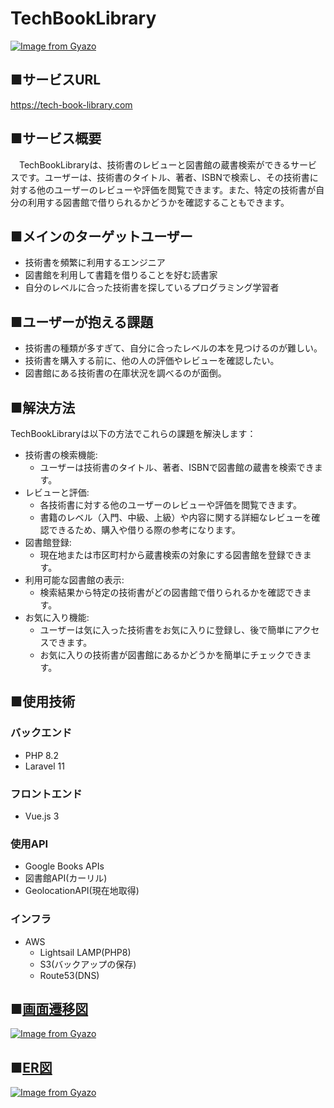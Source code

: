 # TechBookLibrary
[![Image from Gyazo](https://i.gyazo.com/2b0faf396aa341b283bfc8c2c0336a1f.png)](https://gyazo.com/2b0faf396aa341b283bfc8c2c0336a1f)

## ■サービスURL
https://tech-book-library.com

## ■サービス概要
&emsp;TechBookLibraryは、技術書のレビューと図書館の蔵書検索ができるサービスです。ユーザーは、技術書のタイトル、著者、ISBNで検索し、その技術書に対する他のユーザーのレビューや評価を閲覧できます。また、特定の技術書が自分の利用する図書館で借りられるかどうかを確認することもできます。

## ■メインのターゲットユーザー
 - 技術書を頻繁に利用するエンジニア
 - 図書館を利用して書籍を借りることを好む読書家
 - 自分のレベルに合った技術書を探しているプログラミング学習者

## ■ユーザーが抱える課題
- 技術書の種類が多すぎて、自分に合ったレベルの本を見つけるのが難しい。
- 技術書を購入する前に、他の人の評価やレビューを確認したい。
- 図書館にある技術書の在庫状況を調べるのが面倒。

## ■解決方法
TechBookLibraryは以下の方法でこれらの課題を解決します：
- 技術書の検索機能:
  - ユーザーは技術書のタイトル、著者、ISBNで図書館の蔵書を検索できます。
- レビューと評価:
  - 各技術書に対する他のユーザーのレビューや評価を閲覧できます。
  - 書籍のレベル（入門、中級、上級）や内容に関する詳細なレビューを確認できるため、購入や借りる際の参考になります。
- 図書館登録:
  - 現在地または市区町村から蔵書検索の対象にする図書館を登録できます。
- 利用可能な図書館の表示:
  - 検索結果から特定の技術書がどの図書館で借りられるかを確認できます。
- お気に入り機能:
  - ユーザーは気に入った技術書をお気に入りに登録し、後で簡単にアクセスできます。
  - お気に入りの技術書が図書館にあるかどうかを簡単にチェックできます。

## ■使用技術
### バックエンド
- PHP 8.2
- Laravel 11
### フロントエンド
- Vue.js 3
### 使用API
- Google Books APIs
- 図書館API(カーリル)
- GeolocationAPI(現在地取得)
### インフラ
- AWS
  - Lightsail LAMP(PHP8)
  - S3(バックアップの保存)
  - Route53(DNS)

## ■[画面遷移図](https://drive.google.com/file/d/1spMPvU-7c2W0sn3dUXYlyugFOF3SPa-l/view?usp=sharing)
[![Image from Gyazo](https://i.gyazo.com/d0f6a3ace1f6795191dbf863a9be206e.png)](https://gyazo.com/d0f6a3ace1f6795191dbf863a9be206e)

## ■[ER図](https://drive.google.com/file/d/1EIm1-x5Hvp7RhYqe0K9zcKMyxp2eH_P3/view?usp=sharing)
[![Image from Gyazo](https://i.gyazo.com/f0504434d73992dc8f701cece05a6d78.png)](https://gyazo.com/f0504434d73992dc8f701cece05a6d78)
